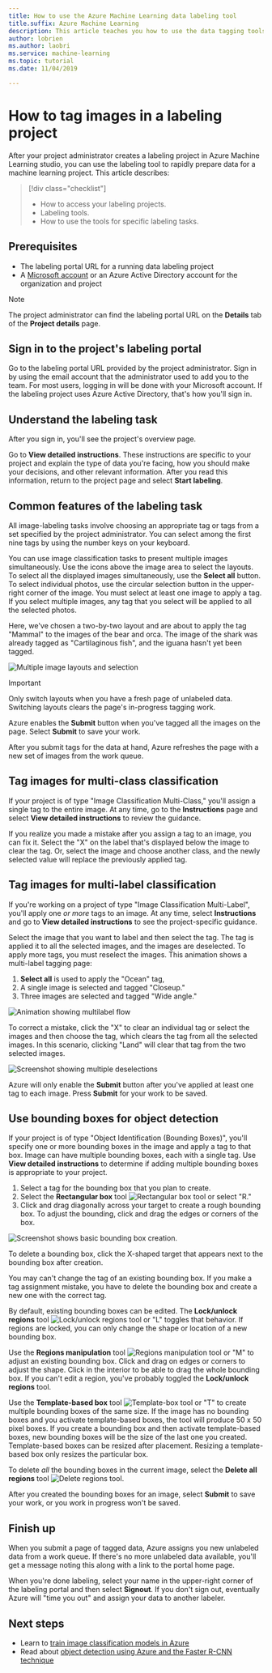 ```yaml
---
title: How to use the Azure Machine Learning data labeling tool
title.suffix: Azure Machine Learning
description: This article teaches you how to use the data tagging tools in an Azure Machine Learning labeling project.
author: lobrien
ms.author: laobri
ms.service: machine-learning
ms.topic: tutorial
ms.date: 11/04/2019

---
```


# How to tag images in a labeling project

After your project administrator creates a labeling project in Azure Machine Learning studio, you can use the labeling tool to rapidly prepare data for a machine learning project. This article describes:

> [!div class="checklist"]
> * How to access your labeling projects.
> * Labeling tools.
> * How to use the tools for specific labeling tasks.

## Prerequisites

* The labeling portal URL for a running data labeling project
* A [Microsoft account](https://account.microsoft.com/account) or an Azure Active Directory account for the organization and project

> [!NOTE]
> The project administrator can find the labeling portal URL on the **Details** tab of the **Project details** page.

## Sign in to the project's labeling portal

Go to the labeling portal URL provided by the project administrator. Sign in by using the email account that the administrator used to add you to the team. For most users, logging in will be done with your Microsoft account. If the labeling project uses Azure Active Directory, that's how you'll sign in.

## Understand the labeling task

After you sign in, you'll see the project's overview page.

Go to **View detailed instructions**. These instructions are specific to your project and explain the type of data you're facing, how you should make your decisions, and other relevant information. After you read this information, return to the project page and select **Start labeling**.

## Common features of the labeling task

All image-labeling tasks involve choosing an appropriate tag or tags from a set specified by the project administrator. You can select among the first nine tags by using the number keys on your keyboard.  

You can use image classification tasks to present multiple images simultaneously. Use the icons above the image area to select the layouts. To select all the displayed images simultaneously, use the **Select all** button. To select individual photos, use the circular selection button in the upper-right corner of the image. You must select at least one image to apply a tag. If you select multiple images, any tag that you select will be applied to all the selected photos.

Here, we've chosen a two-by-two layout and are about to apply the tag "Mammal" to the images of the bear and orca. The image of the shark was already tagged as "Cartilaginous fish", and the iguana hasn't yet been tagged.

![Multiple image layouts and selection](media/how-to-label-images/layouts.png)

> [!Important] 
> Only switch layouts when you have a fresh page of unlabeled data. Switching layouts clears the page's in-progress tagging work. 

Azure enables the **Submit** button when you've tagged all the images on the page. Select **Submit** to save your work.

After you submit tags for the data at hand, Azure refreshes the page with a new set of images from the work queue.

## Tag images for multi-class classification

If your project is of type "Image Classification Multi-Class," you'll assign a single tag to the entire image. At any time, go to the **Instructions** page and select **View detailed instructions** to review the guidance.

If you realize you made a mistake after you assign a tag to an image, you can fix it. Select the "X" on the label that's displayed below the image to clear the tag. Or,  select the image and choose another class, and the newly selected value will replace the previously applied tag.

## Tag images for multi-label classification

If you're working on a project of type "Image Classification Multi-Label", you'll apply one *or more* tags to an image. At any time, select **Instructions** and go to **View detailed instructions** to see the project-specific guidance.

Select the image that you want to label and then select the tag. The tag is applied it to all the selected images, and the images are deselected. To apply more tags, you must reselect the images. This animation shows a multi-label tagging page:

1. **Select all** is used to apply the "Ocean" tag,
1. A single image is selected and tagged "Closeup."
1. Three images are selected and tagged "Wide angle."

![Animation showing multilabel flow](media/how-to-label-images/multilabel.gif)

To correct a mistake, click the "X" to clear an individual tag or select the images and then choose the tag, which clears the tag from all the selected images. In this scenario, clicking  "Land" will clear that tag from the two selected images.

![Screenshot showing multiple deselections](media/how-to-label-images/multiple-deselection.png)

Azure will only enable the **Submit** button after you've applied at least one tag to each image. Press **Submit** for your work to be saved.

## Use bounding boxes for object detection

If your project is of type "Object Identification (Bounding Boxes)", you'll specify one or more bounding boxes in the image and apply a tag to that box. Image can have multiple bounding boxes, each with a single tag. Use **View detailed instructions** to determine if adding multiple bounding boxes is appropriate to your project.

1. Select a tag for the bounding box that you plan to create.
1. Select the **Rectangular box** tool ![Rectangular box tool](media/how-to-label-images/rectangular-box-tool.png) or select "R." 
3. Click and drag diagonally across your target to create a rough bounding box. To adjust the bounding, click and drag the edges or corners of the box.

![Screenshot shows basic bounding box creation.](media/how-to-label-images/bounding-box-sequence.png)

To delete a bounding box, click the X-shaped target that appears next to the bounding box after creation.

You may can't change the tag of an existing bounding box. If you make a tag assignment mistake, you have to delete the bounding box and create a new one with the correct tag.

By default, existing bounding boxes can be edited. The **Lock/unlock regions** tool ![Lock/unlock regions tool](media/how-to-label-images/lock-bounding-boxes-tool.png) or "L" toggles that behavior. If regions are locked, you can only change the shape or location of a new bounding box.

Use the **Regions manipulation** tool ![Regions manipulation tool](media/how-to-label-images/regions-tool.png) or "M" to adjust an existing bounding box. Click and drag on edges or corners to adjust the shape. Click in the interior to be able to drag the whole bounding box. If you can't edit a region, you've probably toggled the **Lock/unlock regions** tool.

Use the **Template-based box** tool ![Template-box tool](media/how-to-label-images/template-box-tool.png) or "T" to create multiple bounding boxes of the same size. If the image has no bounding boxes and you activate template-based boxes, the tool will produce 50 x 50 pixel boxes. If you create a bounding box and then activate template-based boxes, new bounding boxes will be the size of the last one you created. Template-based boxes can be resized after placement. Resizing a template-based box only resizes the particular box.

To delete _all_ the bounding boxes in the current image, select the **Delete all regions** tool ![Delete regions tool](media/how-to-label-images/delete-regions-tool.png).

After you created the bounding boxes for an image, select **Submit** to save your work, or you work in progress won't be saved.

## Finish up 

When you submit a page of tagged data, Azure assigns you new unlabeled data from a work queue. If there's no more unlabeled data available, you'll get a message noting this along with a link to the portal home page.

When you're done labeling, select your name in the upper-right corner of the labeling portal and then select **Signout**. If you don't sign out, eventually Azure will "time you out" and assign your data to another labeler.

## Next steps

* Learn to [train image classification models in Azure](https://docs.microsoft.com/azure/machine-learning/service/tutorial-train-models-with-aml)
* Read about [object detection using Azure and the Faster R-CNN technique](https://www.microsoft.com/developerblog/2017/10/24/bird-detection-with-azure-ml-workbench/)